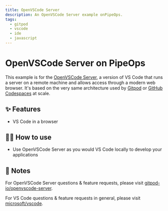 ```yaml
---
title: OpenVSCode Server
description: An OpenVSCode Server example onPipeOps.
tags:
  - gitpod
  - vscode
  - ide
  - javascript
---
```


# OpenVSCode Server on PipeOps

This example is for the [OpenVSCode Server](https://github.com/gitpod-io/openvscode-server), a version of VS Code that runs a server on a remote machine and allows access through a modern web browser. It's based on the very same architecture used by [Gitpod](https://www.gitpod.io) or [GitHub Codespaces](https://github.com) at scale.

## ✨ Features

- VS Code in a browser

## 💁‍♀️ How to use

- Use OpenVSCode Server as you would VS Code locally to develop your applications

## 📝 Notes

For OpenVSCode Server questions & feature requests, please visit [gitpod-io/openvscode-server](https://github.com/gitpod-io/openvscode-server).

For VS Code questions & feature requests in general, please visit [microsoft/vscode](https://github.com/microsoft/vscode).
